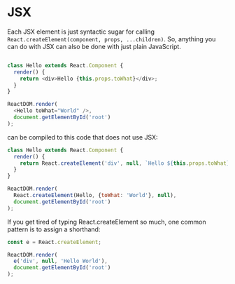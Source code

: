 # JSX

Each JSX element is just syntactic sugar for calling `React.createElement(component, props, ...children)`. 
So, anything you can do with JSX can also be done with just plain JavaScript.

```javascript

class Hello extends React.Component {
  render() {
    return <div>Hello {this.props.toWhat}</div>;
  }
}

ReactDOM.render(
  <Hello toWhat="World" />,
  document.getElementById('root')
);


```

can be compiled to this code that does not use JSX:

````javascript
class Hello extends React.Component {
  render() {
    return React.createElement('div', null, `Hello ${this.props.toWhat}`);
  }
}

ReactDOM.render(
  React.createElement(Hello, {toWhat: 'World'}, null),
  document.getElementById('root')
);
````

If you get tired of typing React.createElement so much, one common pattern is to assign a shorthand:

```javascript
const e = React.createElement;

ReactDOM.render(
  e('div', null, 'Hello World'),
  document.getElementById('root')
);

```
